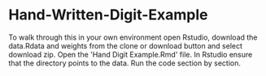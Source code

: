 # Hand-Written-Digit-Example

To walk through this in your own environment open Rstudio, download the data.Rdata and weights from the clone or download button and select download zip. Open the 'Hand Digit Example.Rmd' file. In Rstudio ensure that the directory points to the data. Run the code section by section. 
